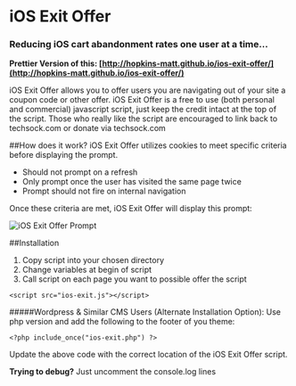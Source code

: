 # iOS Exit Offer
### Reducing iOS cart abandonment rates one user at a time...

**Prettier Version of this: [http://hopkins-matt.github.io/ios-exit-offer/](http://hopkins-matt.github.io/ios-exit-offer/)**

iOS Exit Offer allows you to offer users you are navigating out of your site a coupon code or other offer. iOS Exit Offer is a free to use (both personal and commercial) javascript script, just keep the credit intact at the top of the script. Those who really like the script are encouraged to link back to techsock.com or donate via techsock.com

##How does it work?
iOS Exit Offer utilizes cookies to meet specific criteria before displaying the prompt.
* Should not prompt on a refresh
* Only prompt once the user has visited the same page twice
* Prompt should not fire on internal navigation

Once these criteria are met, iOS Exit Offer will display this prompt:

![iOS Exit Offer Prompt](https://techsock.com/content/images/2016/08/ios-exit-prompt.png)

##Installation
1. Copy script into your chosen directory
2. Change variables at begin of script
3. Call script on each page you want to possible offer the script

`<script src="ios-exit.js"></script>`

#####Wordpress & Similar CMS Users (Alternate Installation Option):
Use php version and add the following to the footer of you theme:

`<?php include_once("ios-exit.php") ?>`

Update the above code with the correct location of the iOS Exit Offer script.

**Trying to debug?** Just uncomment the console.log lines
